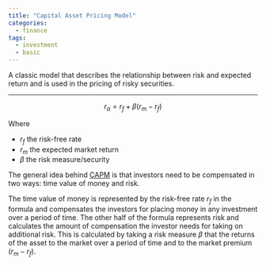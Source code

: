 ```yaml
---
title: "Capital Asset Pricing Model"
categories:
  - finance
tags:
  - investment
  - basic
---
```


A classic model that describes the relationship between risk and 
expected return and is used in the pricing of risky securities.

---

$$
r_a = r_f + \beta (r_m - r_f)
$$

Where

- $r_f$ the risk-free rate
- $r_m$ the expected market return
- $\beta$ the risk measure/security

The general idea behind [CAPM](http://www.investopedia.com/terms/c/capm.asp#axzz2Lc5AZO48) is that investors need to be compensated in two ways: time value of money and risk.

The time value of money is represented by the risk-free rate $r_f$ in 
the formula and compensates the investors for placing money in any 
investment over a period of time. The other half of the formula 
represents risk and calculates the amount of 
compensation the investor needs for taking on additional 
risk. This is calculated by taking a risk measure $\beta$ that 
the returns of the asset to the market over a period of time and to 
the market premium $(r_m-r_f)$.


